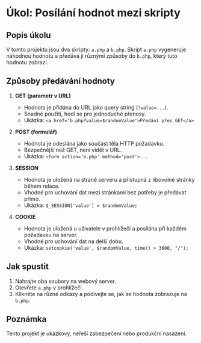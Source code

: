# Úkol: Posílání hodnot mezi skripty

## Popis úkolu
V tomto projektu jsou dva skripty: `a.php` a `b.php`. Skript `a.php` vygeneruje náhodnou hodnotu a předává ji různými způsoby do `b.php`, který tuto hodnotu zobrazí.

## Způsoby předávání hodnoty
1. **GET (parametr v URL)**
   - Hodnota je přidána do URL jako query string (`?value=...`).
   - Snadné použití, hodí se pro jednoduché přenosy.
   - Ukázka: `<a href='b.php?value=$randomValue'>Předání přes GET</a>`

2. **POST (formulář)**
   - Hodnota je odeslána jako součást těla HTTP požadavku.
   - Bezpečnější než GET, není vidět v URL.
   - Ukázka: `<form action='b.php' method='post'>...`

3. **SESSION**
   - Hodnota je uložená na straně serveru a přístupná z libovolné stránky během relace.
   - Vhodné pro uchování dat mezi stránkami bez potřeby je předávat přímo.
   - Ukázka: `$_SESSION['value'] = $randomValue;`

4. **COOKIE**
   - Hodnota je uložená u uživatele v prohlížeči a posílána při každém požadavku na server.
   - Vhodné pro uchování dat na delší dobu.
   - Ukázka: `setcookie('value', $randomValue, time() + 3600, "/");`

## Jak spustit
1. Nahrajte oba soubory na webový server.
2. Otevřete `a.php` v prohlížeči.
3. Klikněte na různé odkazy a podívejte se, jak se hodnota zobrazuje na `b.php`.

## Poznámka
Tento projekt je ukázkový, neřeší zabezpečení nebo produkční nasazení.
